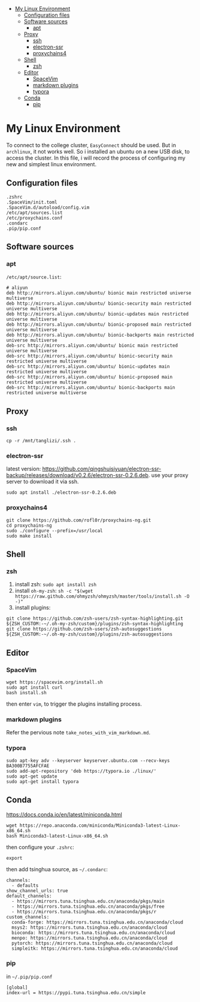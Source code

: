 <!-- vim-markdown-toc Marked -->

* [My Linux Environment](#my-linux-environment)
    * [Configuration files](#configuration-files)
    * [Software sources](#software-sources)
        * [apt](#apt)
    * [Proxy](#proxy)
        * [ssh](#ssh)
        * [electron-ssr](#electron-ssr)
        * [proxychains4](#proxychains4)
    * [Shell](#shell)
        * [zsh](#zsh)
    * [Editor](#editor)
        * [SpaceVim](#spacevim)
        * [markdown plugins](#markdown-plugins)
        * [typora](#typora)
    * [Conda](#conda)
        * [pip](#pip)

<!-- vim-markdown-toc -->

# My Linux Environment

To connect to the college cluster, `EasyConnect` should be used.
But in `archlinux`, it not works well.
So i installed an ubuntu on a new USB disk, to access the cluster.
In this file, i will record the process of configuring my new and simplest linux environment.


## Configuration files
```
.zshrc
.SpaceVim/init.toml
.SpaceVim.d/autoload/config.vim
/etc/apt/sources.list
/etc/proxychains.conf
.condarc
.pip/pip.conf
```


## Software sources

### apt
`/etc/apt/source.list`:
```
# aliyun
deb http://mirrors.aliyun.com/ubuntu/ bionic main restricted universe multiverse
deb http://mirrors.aliyun.com/ubuntu/ bionic-security main restricted universe multiverse
deb http://mirrors.aliyun.com/ubuntu/ bionic-updates main restricted universe multiverse
deb http://mirrors.aliyun.com/ubuntu/ bionic-proposed main restricted universe multiverse
deb http://mirrors.aliyun.com/ubuntu/ bionic-backports main restricted universe multiverse
deb-src http://mirrors.aliyun.com/ubuntu/ bionic main restricted universe multiverse
deb-src http://mirrors.aliyun.com/ubuntu/ bionic-security main restricted universe multiverse
deb-src http://mirrors.aliyun.com/ubuntu/ bionic-updates main restricted universe multiverse
deb-src http://mirrors.aliyun.com/ubuntu/ bionic-proposed main restricted universe multiverse
deb-src http://mirrors.aliyun.com/ubuntu/ bionic-backports main restricted universe multiverse

```


## Proxy

### ssh
```
cp -r /mnt/tanglizi/.ssh .
```


### electron-ssr
latest version: <https://github.com/qingshuisiyuan/electron-ssr-backup/releases/download/v0.2.6/electron-ssr-0.2.6.deb>.
use your proxy server to download it via ssh.
```
sudo apt install ./electron-ssr-0.2.6.deb
```


### proxychains4
```
git clone https://github.com/rofl0r/proxychains-ng.git
cd proxychains-ng
sudo ./configure --prefix=/usr/local
sudo make install
```


## Shell

### zsh
1. install zsh: `sudo apt install zsh`
2. install `oh-my-zsh`: `sh -c "$(wget https://raw.github.com/ohmyzsh/ohmyzsh/master/tools/install.sh -O -)"`
3. install plugins:
```
git clone https://github.com/zsh-users/zsh-syntax-highlighting.git ${ZSH_CUSTOM:-~/.oh-my-zsh/custom}/plugins/zsh-syntax-highlighting
git clone https://github.com/zsh-users/zsh-autosuggestions ${ZSH_CUSTOM:-~/.oh-my-zsh/custom}/plugins/zsh-autosuggestions
```


## Editor

### SpaceVim
```
wget https://spacevim.org/install.sh
sudo apt install curl
bash install.sh
```
then enter `vim`, to trigger the plugins installing process.


### markdown plugins
Refer the pervious note `take_notes_with_vim_markdown.md`.


### typora
```
sudo apt-key adv --keyserver keyserver.ubuntu.com --recv-keys BA300B7755AFCFAE
sudo add-apt-repository 'deb https://typora.io ./linux/'
sudo apt-get update
sudo apt-get install typora
```


## Conda
<https://docs.conda.io/en/latest/miniconda.html>
```
wget https://repo.anaconda.com/miniconda/Miniconda3-latest-Linux-x86_64.sh
bash Miniconda3-latest-Linux-x86_64.sh
```
then configure your `.zshrc`:
```
export 
```
then add tsinghua source, as `~/.condarc`:
```
channels:
  - defaults
show_channel_urls: true
default_channels:
  - https://mirrors.tuna.tsinghua.edu.cn/anaconda/pkgs/main
  - https://mirrors.tuna.tsinghua.edu.cn/anaconda/pkgs/free
  - https://mirrors.tuna.tsinghua.edu.cn/anaconda/pkgs/r
custom_channels:
  conda-forge: https://mirrors.tuna.tsinghua.edu.cn/anaconda/cloud
  msys2: https://mirrors.tuna.tsinghua.edu.cn/anaconda/cloud
  bioconda: https://mirrors.tuna.tsinghua.edu.cn/anaconda/cloud
  menpo: https://mirrors.tuna.tsinghua.edu.cn/anaconda/cloud
  pytorch: https://mirrors.tuna.tsinghua.edu.cn/anaconda/cloud
  simpleitk: https://mirrors.tuna.tsinghua.edu.cn/anaconda/cloud
```


### pip
in `~/.pip/pip.conf`
```
[global]
index-url = https://pypi.tuna.tsinghua.edu.cn/simple
```

